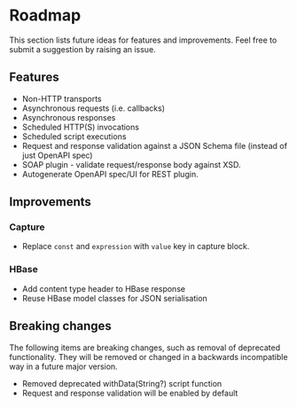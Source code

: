 # Roadmap

This section lists future ideas for features and improvements. Feel free to submit a suggestion by raising an issue.

## Features

* Non-HTTP transports
* Asynchronous requests (i.e. callbacks)
* Asynchronous responses
* Scheduled HTTP(S) invocations
* Scheduled script executions
* Request and response validation against a JSON Schema file (instead of just OpenAPI spec)
* SOAP plugin - validate request/response body against XSD.
* Autogenerate OpenAPI spec/UI for REST plugin.

## Improvements

### Capture

- Replace `const` and `expression` with `value` key in capture block.

### HBase

* Add content type header to HBase response
* Reuse HBase model classes for JSON serialisation

## Breaking changes

The following items are breaking changes, such as removal of deprecated functionality. They will be removed or changed in a backwards incompatible way in a future major version.

- Removed deprecated withData(String?) script function
- Request and response validation will be enabled by default

